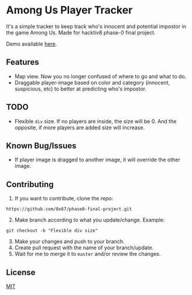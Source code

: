 # Among Us Player Tracker

It's a simple tracker to keep track who's innocent and potential impostor in the game Among Us.
Made for hacktiv8 phase-0 final project.

Demo available [here](https://0x67.github.io/phase0-final-project/).


## Features

* Map view. Now you no longer confused of where to go and what to do.
* Draggable player-image based on color and category (innocent, suspicious, etc) to better at predicting who's impostor.



## TODO

* Flexible `div` size. If no players are inside, the size will be 0. And the opposite, if more players are added size will increase.

## Known Bug/Issues

* If player image is dragged to another image, it will override the other image.

## Contributing
1. If you want to contribute, clone the repo:

`https://github.com/0x67/phase0-final-project.git`

2. Make branch according to what you update/change. Example:

`git checkout -b "Flexible div size"`

3. Make your changes and push to your branch.
4. Create pull request with the name of your branch/update.
5. Wait for me to merge it to `master` and/or review the changes.

## License
[MIT](https://choosealicense.com/licenses/mit/)
